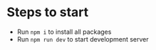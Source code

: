 # Steps to start

- Run `npm i` to install all packages
- Run `npm run dev` to start development server
